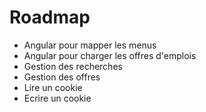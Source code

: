 # Roadmap

* Angular pour mapper les menus
* Angular pour charger les offres d'emplois
* Gestion des recherches
* Gestion des offres
* Lire un cookie
* Ecrire un cookie